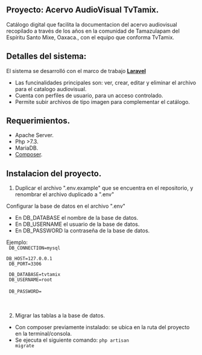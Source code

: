 ## Proyecto: Acervo AudioVisual TvTamix.

Catálogo digital que facilita la documentacion del acervo audiovisual recopilado a través de los años en la comunidad de Tamazulapam del Espíritu Santo Mixe, Oaxaca., con el equipo que conforma TvTamix.

## Detalles del sistema:

El sistema se desarrolló con el marco de trabajo <a href="https://laravel.com/"><strong>Laravel </strong></a>

- Las funcinalidades principales son: ver, crear, editar y eliminar el archivo para el catalogo audiovisual.
- Cuenta con perfiles de usuario, para un acceso controlado.
- Permite subir archivos de tipo imagen para complementar el catálogo.

## Requerimientos.

- Apache Server.
- Php >7.3.
- MariaDB.
- <a href="https://getcomposer.org/">Composer</a>.

## Instalacion del proyecto.

1) Duplicar el archivo ".env.example" que se encuentra en el repositorio, y renombrar el archivo duplicado a ".env"

Configurar la base de datos en el archivo ".env"

- En DB_DATABASE el nombre de la base de datos.
- En DB_USERNAME el usuario de la base de datos.
- En DB_PASSWORD la contraseña de la base de datos.

Ejemplo: <br>
<code>
DB_CONNECTION=mysql 
</code><br>
<code>
DB_HOST=127.0.0.1 
</code><br>
<code>
DB_PORT=3306 <br>
</code><br>
<code>
DB_DATABASE=tvtamix 
</code><br>
<code>
DB_USERNAME=root 
</code><br>
<code>
DB_PASSWORD= 
</code><br>
<br><br>

2) Migrar las tablas a la base de datos.

- Con composer previamente instalado: se ubica en la ruta del proyecto en la terminal/consola.
- Se ejecuta el siguiente comando:
    <code>php artisan migrate</code>
